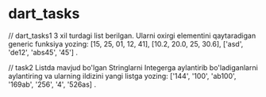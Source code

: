 # dart_tasks

// dart_tasks1
3 xil turdagi list berilgan. Ularni oxirgi elementini qaytaradigan generic funksiya yozing: [15, 25, 01, 12, 41], [10.2, 20.0, 25, 30.6], ['asd', 'de12', 'abs45', '45'] .

// task2
Listda mavjud bo'lgan Stringlarni Integerga aylantirib bo'ladiganlarni aylantiring va ularning ildizini yangi listga yozing: ['144', '100', 'ab100', '169ab', '256', '4', '526as] .
